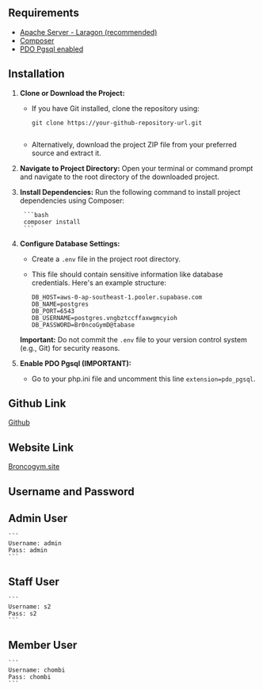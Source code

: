 ## Requirements
- [Apache Server - Laragon (recommended)](https://laragon.org/download/)
- [Composer](https://getcomposer.org/Composer-Setup.exe)
- [PDO Pgsql enabled](https://www.php.net/manual/en/ref.pdo-pgsql.php)

## Installation

1. **Clone or Download the Project:**
    - If you have Git installed, clone the repository using:

        ```
        git clone https://your-github-repository-url.git
        

    - Alternatively, download the project ZIP file from your preferred source and extract it.

2. **Navigate to Project Directory:**
    Open your terminal or command prompt and navigate to the root directory of the downloaded project.

3. **Install Dependencies:**
    Run the following command to install project dependencies using Composer:

        ```bash
        composer install
        ```

4. **Configure Database Settings:**
    - Create a `.env` file in the project root directory.
    - This file should contain sensitive information like database credentials. Here's an example structure:

        ```
        DB_HOST=aws-0-ap-southeast-1.pooler.supabase.com
        DB_NAME=postgres
        DB_PORT=6543
        DB_USERNAME=postgres.vngbztccffaxwgmcyioh
        DB_PASSWORD=Br0ncoGymD@tabase
        ```

    **Important:**  Do not commit the `.env` file to your version control system (e.g., Git) for security reasons.

5. **Enable PDO Pgsql (IMPORTANT):**
    - Go to your php.ini file and uncomment this line `extension=pdo_pgsql`.

## Github Link
[Github](https://github.com/IdlanHarris/SDPROJECT-GP3-new-)

## Website Link
[Broncogym.site](https://broncogym.site/)

## Username and Password
## Admin User
    ```
    Username: admin
    Pass: admin
    ```
## Staff User
    ```
    Username: s2
    Pass: s2
    ```  
## Member User
    ```
    Username: chombi
    Pass: chombi
    ```


  
